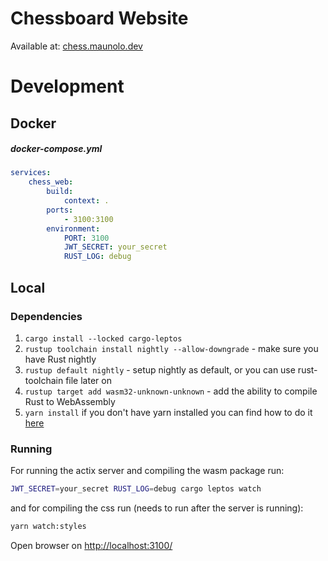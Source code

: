 # Chessboard Website

Available at: [chess.maunolo.dev](https://chess.maunolo.dev)

# Development

## Docker

##### docker-compose.yml

```yml
services:
    chess_web:
        build:
            context: .
        ports:
            - 3100:3100
        environment:
            PORT: 3100
            JWT_SECRET: your_secret
            RUST_LOG: debug
```

## Local

### Dependencies

1. `cargo install --locked cargo-leptos`
2. `rustup toolchain install nightly --allow-downgrade` - make sure you have Rust nightly
3. `rustup default nightly` - setup nightly as default, or you can use rust-toolchain file later on 
4. `rustup target add wasm32-unknown-unknown` - add the ability to compile Rust to WebAssembly
5. `yarn install` if you don't have yarn installed you can find how to do it [here](https://classic.yarnpkg.com/lang/en/docs/install)

### Running

For running the actix server and compiling the wasm package run:

```sh
JWT_SECRET=your_secret RUST_LOG=debug cargo leptos watch
```

and for compiling the css run (needs to run after the server is running):

```sh
yarn watch:styles
```

Open browser on [http://localhost:3100/](http://localhost:3100/)